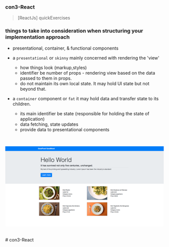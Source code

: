 ### con3-React

> [ReactJs] quickExercises

### things to take into consideration when structuring your implementation approach
- presentational, container, & functional components

- a `presentational` or `skinny` mainly concerned with rendering the 'view'
  + how things look (markup,styles)
  + identifier be number of props - rendering view based on the data passed to them
    in props.
  + do not maintain its own local state. It may hold UI state but not beyond that.

- a `container` component or `fat` it may hold data and transfer state to 
    its children.
  + its main identifier be state (responsible for holding the state of application)
  + data fetching, state updates
  + provide data to presentational components

  
<br/>

![](public/assets/images/con3.png)

<br /># con3-React

